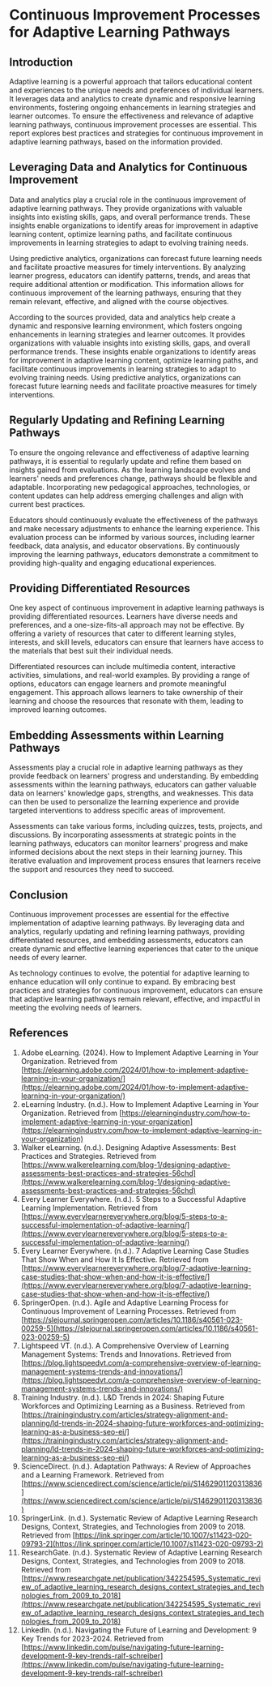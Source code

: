 # Continuous Improvement Processes for Adaptive Learning Pathways

## Introduction

Adaptive learning is a powerful approach that tailors educational content and experiences to the unique needs and preferences of individual learners. It leverages data and analytics to create dynamic and responsive learning environments, fostering ongoing enhancements in learning strategies and learner outcomes. To ensure the effectiveness and relevance of adaptive learning pathways, continuous improvement processes are essential. This report explores best practices and strategies for continuous improvement in adaptive learning pathways, based on the information provided.

## Leveraging Data and Analytics for Continuous Improvement

Data and analytics play a crucial role in the continuous improvement of adaptive learning pathways. They provide organizations with valuable insights into existing skills, gaps, and overall performance trends. These insights enable organizations to identify areas for improvement in adaptive learning content, optimize learning paths, and facilitate continuous improvements in learning strategies to adapt to evolving training needs.

Using predictive analytics, organizations can forecast future learning needs and facilitate proactive measures for timely interventions. By analyzing learner progress, educators can identify patterns, trends, and areas that require additional attention or modification. This information allows for continuous improvement of the learning pathways, ensuring that they remain relevant, effective, and aligned with the course objectives.

According to the sources provided, data and analytics help create a dynamic and responsive learning environment, which fosters ongoing enhancements in learning strategies and learner outcomes. It provides organizations with valuable insights into existing skills, gaps, and overall performance trends. These insights enable organizations to identify areas for improvement in adaptive learning content, optimize learning paths, and facilitate continuous improvements in learning strategies to adapt to evolving training needs. Using predictive analytics, organizations can forecast future learning needs and facilitate proactive measures for timely interventions.

## Regularly Updating and Refining Learning Pathways

To ensure the ongoing relevance and effectiveness of adaptive learning pathways, it is essential to regularly update and refine them based on insights gained from evaluations. As the learning landscape evolves and learners' needs and preferences change, pathways should be flexible and adaptable. Incorporating new pedagogical approaches, technologies, or content updates can help address emerging challenges and align with current best practices.

Educators should continuously evaluate the effectiveness of the pathways and make necessary adjustments to enhance the learning experience. This evaluation process can be informed by various sources, including learner feedback, data analysis, and educator observations. By continuously improving the learning pathways, educators demonstrate a commitment to providing high-quality and engaging educational experiences.

## Providing Differentiated Resources

One key aspect of continuous improvement in adaptive learning pathways is providing differentiated resources. Learners have diverse needs and preferences, and a one-size-fits-all approach may not be effective. By offering a variety of resources that cater to different learning styles, interests, and skill levels, educators can ensure that learners have access to the materials that best suit their individual needs.

Differentiated resources can include multimedia content, interactive activities, simulations, and real-world examples. By providing a range of options, educators can engage learners and promote meaningful engagement. This approach allows learners to take ownership of their learning and choose the resources that resonate with them, leading to improved learning outcomes.

## Embedding Assessments within Learning Pathways

Assessments play a crucial role in adaptive learning pathways as they provide feedback on learners' progress and understanding. By embedding assessments within the learning pathways, educators can gather valuable data on learners' knowledge gaps, strengths, and weaknesses. This data can then be used to personalize the learning experience and provide targeted interventions to address specific areas of improvement.

Assessments can take various forms, including quizzes, tests, projects, and discussions. By incorporating assessments at strategic points in the learning pathways, educators can monitor learners' progress and make informed decisions about the next steps in their learning journey. This iterative evaluation and improvement process ensures that learners receive the support and resources they need to succeed.

## Conclusion

Continuous improvement processes are essential for the effective implementation of adaptive learning pathways. By leveraging data and analytics, regularly updating and refining learning pathways, providing differentiated resources, and embedding assessments, educators can create dynamic and effective learning experiences that cater to the unique needs of every learner.

As technology continues to evolve, the potential for adaptive learning to enhance education will only continue to expand. By embracing best practices and strategies for continuous improvement, educators can ensure that adaptive learning pathways remain relevant, effective, and impactful in meeting the evolving needs of learners.

## References

1. Adobe eLearning. (2024). How to Implement Adaptive Learning in Your Organization. Retrieved from [https://elearning.adobe.com/2024/01/how-to-implement-adaptive-learning-in-your-organization/](https://elearning.adobe.com/2024/01/how-to-implement-adaptive-learning-in-your-organization/)
2. eLearning Industry. (n.d.). How to Implement Adaptive Learning in Your Organization. Retrieved from [https://elearningindustry.com/how-to-implement-adaptive-learning-in-your-organization](https://elearningindustry.com/how-to-implement-adaptive-learning-in-your-organization)
3. Walker eLearning. (n.d.). Designing Adaptive Assessments: Best Practices and Strategies. Retrieved from [https://www.walkerelearning.com/blog-1/designing-adaptive-assessments-best-practices-and-strategies-56chd](https://www.walkerelearning.com/blog-1/designing-adaptive-assessments-best-practices-and-strategies-56chd)
4. Every Learner Everywhere. (n.d.). 5 Steps to a Successful Adaptive Learning Implementation. Retrieved from [https://www.everylearnereverywhere.org/blog/5-steps-to-a-successful-implementation-of-adaptive-learning/](https://www.everylearnereverywhere.org/blog/5-steps-to-a-successful-implementation-of-adaptive-learning/)
5. Every Learner Everywhere. (n.d.). 7 Adaptive Learning Case Studies That Show When and How It Is Effective. Retrieved from [https://www.everylearnereverywhere.org/blog/7-adaptive-learning-case-studies-that-show-when-and-how-it-is-effective/](https://www.everylearnereverywhere.org/blog/7-adaptive-learning-case-studies-that-show-when-and-how-it-is-effective/)
6. SpringerOpen. (n.d.). Agile and Adaptive Learning Process for Continuous Improvement of Learning Processes. Retrieved from [https://slejournal.springeropen.com/articles/10.1186/s40561-023-00259-5](https://slejournal.springeropen.com/articles/10.1186/s40561-023-00259-5)
7. Lightspeed VT. (n.d.). A Comprehensive Overview of Learning Management Systems: Trends and Innovations. Retrieved from [https://blog.lightspeedvt.com/a-comprehensive-overview-of-learning-management-systems-trends-and-innovations/](https://blog.lightspeedvt.com/a-comprehensive-overview-of-learning-management-systems-trends-and-innovations/)
8. Training Industry. (n.d.). L&D Trends in 2024: Shaping Future Workforces and Optimizing Learning as a Business. Retrieved from [https://trainingindustry.com/articles/strategy-alignment-and-planning/ld-trends-in-2024-shaping-future-workforces-and-optimizing-learning-as-a-business-seo-ei/](https://trainingindustry.com/articles/strategy-alignment-and-planning/ld-trends-in-2024-shaping-future-workforces-and-optimizing-learning-as-a-business-seo-ei/)
9. ScienceDirect. (n.d.). Adaptation Pathways: A Review of Approaches and a Learning Framework. Retrieved from [https://www.sciencedirect.com/science/article/pii/S1462901120313836](https://www.sciencedirect.com/science/article/pii/S1462901120313836)
10. SpringerLink. (n.d.). Systematic Review of Adaptive Learning Research Designs, Context, Strategies, and Technologies from 2009 to 2018. Retrieved from [https://link.springer.com/article/10.1007/s11423-020-09793-2](https://link.springer.com/article/10.1007/s11423-020-09793-2)
11. ResearchGate. (n.d.). Systematic Review of Adaptive Learning Research Designs, Context, Strategies, and Technologies from 2009 to 2018. Retrieved from [https://www.researchgate.net/publication/342254595_Systematic_review_of_adaptive_learning_research_designs_context_strategies_and_technologies_from_2009_to_2018](https://www.researchgate.net/publication/342254595_Systematic_review_of_adaptive_learning_research_designs_context_strategies_and_technologies_from_2009_to_2018)
12. LinkedIn. (n.d.). Navigating the Future of Learning and Development: 9 Key Trends for 2023-2024. Retrieved from [https://www.linkedin.com/pulse/navigating-future-learning-development-9-key-trends-ralf-schreiber](https://www.linkedin.com/pulse/navigating-future-learning-development-9-key-trends-ralf-schreiber)